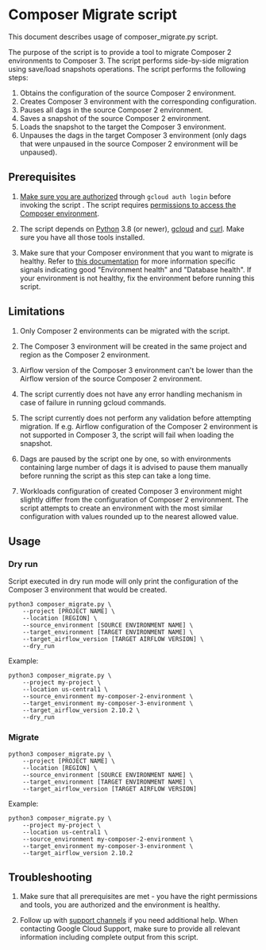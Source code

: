 # Composer Migrate script

This document describes usage of composer_migrate.py script.

The purpose of the script is to provide a tool to migrate Composer 2 environments to Composer 3. The script performs side-by-side migration using save/load snapshots operations. The script performs the following steps:

1. Obtains the configuration of the source Composer 2 environment.
2. Creates Composer 3 environment with the corresponding configuration.
3. Pauses all dags in the source Composer 2 environment.
4. Saves a snapshot of the source Composer 2 environment.
5. Loads the snapshot to the target the Composer 3 environment.
6. Unpauses the dags in the target Composer 3 environment (only dags that were unpaused in the source Composer 2 environment will be unpaused).


## Prerequisites
1.  [Make sure you are authorized](https://cloud.google.com/sdk/gcloud/reference/auth/login) through `gcloud auth login` before invoking the script . The script requires [permissions to access the Composer environment](https://cloud.google.com/composer/docs/how-to/access-control).

1.  The script depends on [Python](https://www.python.org/downloads/) 3.8 (or newer), [gcloud](https://cloud.google.com/sdk/docs/install) and [curl](https://curl.se/). Make sure you have all those tools installed.

1.  Make sure that your Composer environment that you want to migrate is healthy. Refer to [this documentation](https://cloud.google.com/composer/docs/monitoring-dashboard) for more information specific signals indicating good "Environment health" and "Database health". If your environment is not healthy, fix the environment before running this script.

## Limitations
1.  Only Composer 2 environments can be migrated with the script.

1. The Composer 3 environment will be created in the same project and region as the Composer 2 environment.

1. Airflow version of the Composer 3 environment can't be lower than the Airflow version of the source Composer 2 environment.

1.  The script currently does not have any error handling mechanism in case of
    failure in running gcloud commands.

1.  The script currently does not perform any validation before attempting migration. If e.g. Airflow configuration of the Composer 2 environment is not supported in Composer 3, the script will fail when loading the snapshot.

1. Dags are paused by the script one by one, so with environments containing large number of dags it is advised to pause them manually before running the script as this step can take a long time.

1. Workloads configuration of created Composer 3 environment might slightly differ from the configuration of Composer 2 environment. The script attempts to create an environment with the most similar configuration with values rounded up to the nearest allowed value.

## Usage

### Dry run
Script executed in dry run mode will only print the configuration of the Composer 3 environment that would be created.
```
python3 composer_migrate.py \
    --project [PROJECT NAME] \
    --location [REGION] \
    --source_environment [SOURCE ENVIRONMENT NAME] \
    --target_environment [TARGET ENVIRONMENT NAME] \
    --target_airflow_version [TARGET AIRFLOW VERSION] \
    --dry_run
```

Example:

```
python3 composer_migrate.py \
    --project my-project \
    --location us-central1 \
    --source_environment my-composer-2-environment \
    --target_environment my-composer-3-environment \
    --target_airflow_version 2.10.2 \
    --dry_run
```

### Migrate
```
python3 composer_migrate.py \
    --project [PROJECT NAME] \
    --location [REGION] \
    --source_environment [SOURCE ENVIRONMENT NAME] \
    --target_environment [TARGET ENVIRONMENT NAME] \
    --target_airflow_version [TARGET AIRFLOW VERSION]
```

Example:

```
python3 composer_migrate.py \
    --project my-project \
    --location us-central1 \
    --source_environment my-composer-2-environment \
    --target_environment my-composer-3-environment \
    --target_airflow_version 2.10.2
```

## Troubleshooting

1.  Make sure that all prerequisites are met - you have the right permissions and tools, you are authorized and the environment is healthy.

1.  Follow up with [support channels](https://cloud.google.com/composer/docs/getting-support) if you need additional help. When contacting Google Cloud Support, make sure to provide all relevant information including complete output from this script.
